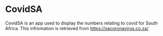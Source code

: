 # CovidSA
CovidSA is an app used to display the numbers relating to covid for South Africa. This infromation is retrieved from https://sacoronavirus.co.za/
